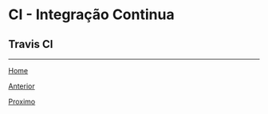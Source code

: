 # CI - Integração Continua

## Travis CI

---

[Home](../README.md)

[Anterior](../06-tests/README.md)

[Proximo](../07-deploy/README.md)

